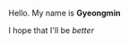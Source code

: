 Hello. My name is **Gyeongmin**

I hope that I'll be *better* 

<!---
Gyeong-Min-cloud/Gyeong-Min-cloud is a ✨ special ✨ repository because its `README.md` (this file) appears on your GitHub profile.
You can click the Preview link to take a look at your changes.
--->
